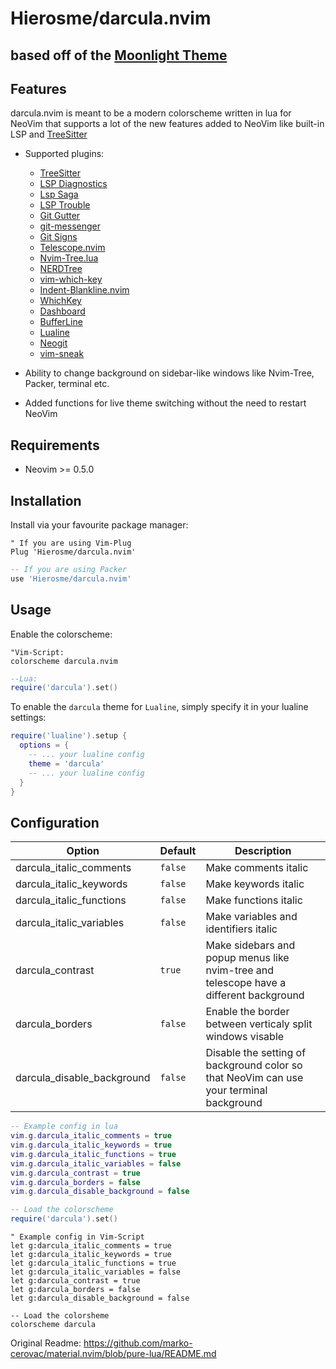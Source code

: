 # Hierosme/darcula.nvim

## based off of the [Moonlight Theme](https://github.com/shaunsingh/moonlight.nvim)

## Features

darcula.nvim is meant to be a modern colorscheme written in lua for NeoVim that supports a lot of the new features
added to NeoVim like built-in LSP and [TreeSitter](https://github.com/nvim-treesitter/nvim-treesitter)

+ Supported plugins:
    + [TreeSitter](https://github.com/nvim-treesitter/nvim-treesitter)
    + [LSP Diagnostics](https://neovim.io/doc/user/lsp.html)
    + [Lsp Saga](https://github.com/glepnir/lspsaga.nvim)
    + [LSP Trouble](https://github.com/folke/lsp-trouble.nvim)
    + [Git Gutter](https://github.com/airblade/vim-gitgutter)
    + [git-messenger](https://github.com/rhysd/git-messenger.vim)
    + [Git Signs](https://github.com/lewis6991/gitsigns.nvim)
    + [Telescope.nvim](https://github.com/nvim-telescope/telescope.nvim)
    + [Nvim-Tree.lua](https://github.com/kyazdani42/nvim-tree.lua)
    + [NERDTree](https://github.com/preservim/nerdtree)
    + [vim-which-key](https://github.com/liuchengxu/vim-which-key)
    + [Indent-Blankline.nvim](https://github.com/lukas-reineke/indent-blankline.nvim)
    + [WhichKey](https://github.com/liuchengxu/vim-which-key)
    + [Dashboard](https://github.com/glepnir/dashboard-nvim)
    + [BufferLine](https://github.com/akinsho/nvim-bufferline.lua)
    + [Lualine](https://github.com/hoob3rt/lualine.nvim)
    + [Neogit](https://github.com/TimUntersberger/neogit)
    + [vim-sneak](https://github.com/justinmk/vim-sneak)

+ Ability to change background on sidebar-like windows like Nvim-Tree, Packer, terminal etc.

+ Added functions for live theme switching without the need to restart NeoVim

## Requirements

+ Neovim >= 0.5.0

## Installation

Install via your favourite package manager:
```vim
" If you are using Vim-Plug
Plug 'Hierosme/darcula.nvim'
```

```lua
-- If you are using Packer
use 'Hierosme/darcula.nvim'
```

## Usage

Enable the colorscheme:
```vim 
"Vim-Script:
colorscheme darcula.nvim
```

```lua
--Lua:
require('darcula').set()
```

To enable the `darcula` theme for `Lualine`, simply specify it in your lualine settings:

```lua
require('lualine').setup {
  options = {
    -- ... your lualine config
    theme = 'darcula'
    -- ... your lualine config
  }
}
```

## Configuration


| Option                              | Default     | Description                                                                                                                                                     |
| ----------------------------------- | ----------- | --------------------------------------------------------------------------------------------------------------------------------------------------------------- |
| darcula_italic_comments            | `false`     | Make comments italic                                                                                                                                            |
| darcula_italic_keywords            | `false`     | Make keywords italic                                                                                                                                            |
| darcula_italic_functions           | `false`     | Make functions italic                                                                                                                                           |
| darcula_italic_variables           | `false`     | Make variables and identifiers italic                                                                                                                           |
| darcula_contrast                   | `true`      | Make sidebars and popup menus like nvim-tree and telescope have a different background                                                                                       |
| darcula_borders                    | `false`     | Enable the border between verticaly split windows visable
| darcula_disable_background         | `false`     | Disable the setting of background color so that NeoVim can use your terminal background

```lua
-- Example config in lua
vim.g.darcula_italic_comments = true
vim.g.darcula_italic_keywords = true
vim.g.darcula_italic_functions = true
vim.g.darcula_italic_variables = false
vim.g.darcula_contrast = true
vim.g.darcula_borders = false 
vim.g.darcula_disable_background = false

-- Load the colorscheme
require('darcula').set()
```

```vim
" Example config in Vim-Script
let g:darcula_italic_comments = true
let g:darcula_italic_keywords = true
let g:darcula_italic_functions = true
let g:darcula_italic_variables = false
let g:darcula_contrast = true
let g:darcula_borders = false 
let g:darcula_disable_background = false

-- Load the colorsheme
colorscheme darcula
```

Original Readme: https://github.com/marko-cerovac/material.nvim/blob/pure-lua/README.md

